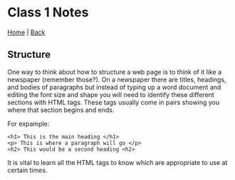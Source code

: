 # Class 1  Notes

[Home](/README.md) | [Back](/102-main/102TableofContents.md)


## Structure

One way to think about how to structure a web page is to think of it like a newspaper (remember those?). On a newspaper there are titles, headings, and bodies of paragraphs but instead of typing up a word document and editing the font size and shape you will need to identify these different sections with HTML tags. These tags usually come in pairs showing you where that section begins and ends.  

For expample:

    <h1> This is the main heading </h1>
    <p> This is where a paragraph will go </p>
    <h2> This would be a second heading <h2>

It is vital to learn all the HTML tags to know which are appropriate to use at certain times.

